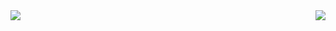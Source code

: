 <img align="left" src="https://github-readme-stats.vercel.app/api?username=diiyw&show_icons=true&hide_border=true">
<img align="right" src="https://github-readme-stats.vercel.app/api/top-langs/?username=diiyw&hide_border=true">
